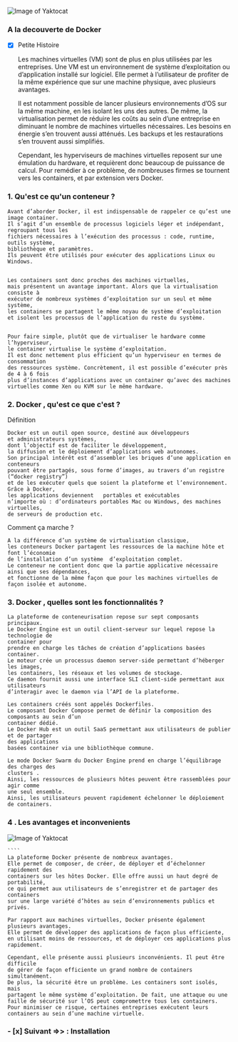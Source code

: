 ![Image of Yaktocat](https://www.lebigdata.fr/wp-content/uploads/2018/05/docker-tout-savoir-660x330.png)
### A la decouverte de Docker

- [x] Petite Histoire 

    
    Les machines virtuelles (VM) sont de plus en plus utilisées par les entreprises.
    Une VM est un environnement de système d’exploitation ou d’application installé sur logiciel.
    Elle permet à l’utilisateur de profiter de la même expérience que sur une machine physique,
    avec plusieurs avantages.

    Il est notamment possible de lancer plusieurs environnements d’OS sur la même machine,
    en les isolant les uns des autres. De même, la virtualisation permet de réduire les
    coûts au sein d’une entreprise en diminuant le nombre de machines virtuelles nécessaires.
    Les besoins en énergie s’en trouvent aussi atténués. Les backups et les restaurations
    s’en trouvent aussi simplifiés.

    Cependant, les hyperviseurs de machines virtuelles reposent sur une émulation du hardware,
    et requièrent donc beaucoup de puissance de calcul. Pour remédier à ce problème, 
    de nombreuses firmes se tournent vers les containers, et par extension vers Docker.

    
### 1. Qu'est ce qu'un conteneur ?

   
    Avant d’aborder Docker, il est indispensable de rappeler ce qu’est une image container.
    Il s’agit d’un ensemble de processus logiciels léger et indépendant, regroupant tous les 
    fichiers nécessaires à l’exécution des processus : code, runtime, outils système,
    bibliothèque et paramètres.
    Ils peuvent être utilisés pour exécuter des applications Linux ou Windows.
    
    
    Les containers sont donc proches des machines virtuelles,
    mais présentent un avantage important. Alors que la virtualisation consiste à 
    exécuter de nombreux systèmes d’exploitation sur un seul et même système, 
    les containers se partagent le même noyau de système d’exploitation 
    et isolent les processus de l’application du reste du système.
    
    
    Pour faire simple, plutôt que de virtualiser le hardware comme l’hyperviseur,
    le container virtualise le système d’exploitation.
    Il est donc nettement plus efficient qu’un hyperviseur en termes de consommation 
    des ressources système. Concrètement, il est possible d’exécuter près de 4 à 6 fois 
    plus d’instances d’applications avec un container qu’avec des machines 
    virtuelles comme Xen ou KVM sur le même hardware.
    

### 2. Docker , qu'est ce que c'est ?

  Définition 
    
    
    Docker est un outil open source, destiné aux développeurs 
    et administrateurs systèmes, 
    dont l’objectif est de faciliter le développement,
    la diffusion et le déploiement d’applications web autonomes.
    Son principal intérêt est d’assembler les briques d’une application en conteneurs 
    pouvant être partagés, sous forme d’images, au travers d’un registre (“docker registry”) 
    et de les exécuter quels que soient la plateforme et l’environnement. Grâce à Docker,
    les applications deviennent   portables et exécutables
    n’importe où : d’ordinateurs portables Mac ou Windows, des machines virtuelles, 
    de serveurs de production etc.
    
    
    
  Comment ça marche ?
    
    
    A la différence d’un système de virtualisation classique,
    les conteneurs Docker partagent les ressources de la machine hôte et font l’économie 
    de l’installation d’un système  d’exploitation complet.
    Le conteneur ne contient donc que la partie applicative nécessaire ainsi que ses dépendances,
    et fonctionne de la même façon que pour les machines virtuelles de façon isolée et autonome.
    
    
### 3. Docker , quelles sont les fonctionnalités ?

    

    La plateforme de conteneurisation repose sur sept composants principaux. 
    Le Docker Engine est un outil client-serveur sur lequel repose la technologie de 
    container pour
    prendre en charge les tâches de création d’applications basées container.
    Le moteur crée un processus daemon server-side permettant d’héberger les images, 
    les containers, les réseaux et les volumes de stockage. 
    Ce daemon fournit aussi une interface SLI client-side permettant aux utilisateurs 
    d’interagir avec le daemon via l’API de la plateforme.

    Les containers créés sont appelés Dockerfiles.
    Le composant Docker Compose permet de définir la composition des composants au sein d’un 
    container dédié.
    Le Docker Hub est un outil SaaS permettant aux utilisateurs de publier et de partager 
    des applications 
    basées container via une bibliothèque commune.

    Le mode Docker Swarm du Docker Engine prend en charge l’équilibrage des charges des 
    clusters .
    Ainsi, les ressources de plusieurs hôtes peuvent être rassemblées pour agir comme 
    une seul ensemble.
    Ainsi, les utilisateurs peuvent rapidement échelonner le déploiement de containers.

    
### 4 . Les avantages et inconvenients 

![Image of Yaktocat](https://www.lebigdata.fr/wp-content/uploads/2018/05/docker-avantages.jpg)

    ````
    La plateforme Docker présente de nombreux avantages. 
    Elle permet de composer, de créer, de déployer et d’échelonner rapidement des 
    containers sur les hôtes Docker. Elle offre aussi un haut degré de portabilité,
    ce qui permet aux utilisateurs de s’enregistrer et de partager des containers 
    sur une large variété d’hôtes au sein d’environnements publics et privés.

    Par rapport aux machines virtuelles, Docker présente également plusieurs avantages.
    Elle permet de développer des applications de façon plus efficiente,
    en utilisant moins de ressources, et de déployer ces applications plus rapidement.

    Cependant, elle présente aussi plusieurs inconvénients. Il peut être difficile
    de gérer de façon efficiente un grand nombre de containers simultanément.
    De plus, la sécurité être un problème. Les containers sont isolés, mais 
    partagent le même système d’exploitation. De fait, une attaque ou une 
    faille de sécurité sur l’OS peut compromettre tous les containers. 
    Pour minimiser ce risque, certaines entreprises exécutent leurs 
    containers au sein d’une machine virtuelle.

    




### - [x] Suivant =>> : Installation 









